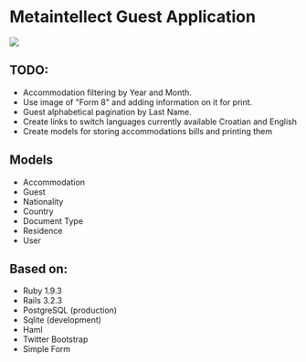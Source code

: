 # Metaintellect Guest Application


![](https://github.com/xajler/mi-guest/blob/master/doc/miguest.png)


## TODO:
* Accommodation filtering by Year and Month.
* Use image of "Form 8" and adding information on it for print.
* Guest alphabetical pagination by Last Name.
* Create links to switch languages currently available Croatian and English
* Create models for storing accommodations bills and printing them 

## Models
* Accommodation
* Guest
* Nationality
* Country
* Document Type
* Residence
* User

## Based on:
* Ruby 1.9.3
* Rails 3.2.3
* PostgreSQL (production)
* Sqlite (development)
* Haml
* Twitter Bootstrap
* Simple Form
